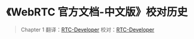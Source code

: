 # 《WebRTC 官方文档-中文版》校对历史

> Chapter 1 翻译：[RTC-Developer](https://github.com/RTC-Developer) 校对：[RTC-Developer](https://github.com/RTC-Developer)
